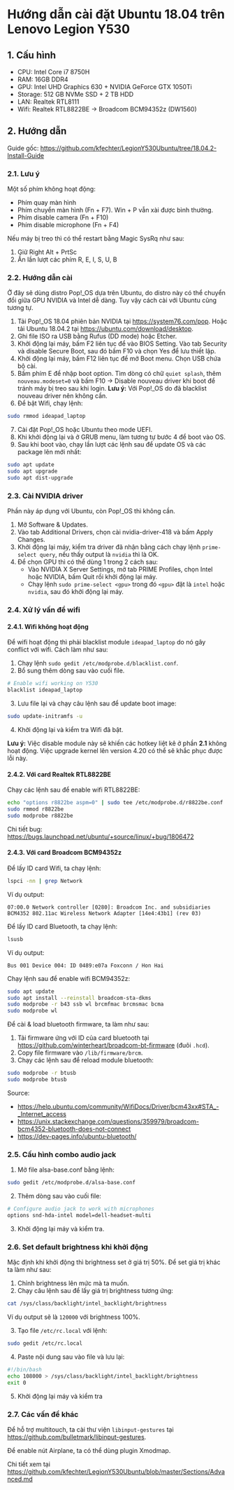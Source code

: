 # Hướng dẫn cài đặt Ubuntu 18.04 trên Lenovo Legion Y530

## 1. Cấu hình
- CPU: Intel Core i7 8750H
- RAM: 16GB DDR4
- GPU: Intel UHD Graphics 630 + NVIDIA GeForce GTX 1050Ti
- Storage: 512 GB NVMe SSD + 2 TB HDD
- LAN: Realtek RTL8111
- Wifi: Realtek RTL8822BE -> Broadcom BCM94352z (DW1560)

## 2. Hướng dẫn
Guide gốc: https://github.com/kfechter/LegionY530Ubuntu/tree/18.04.2-Install-Guide

### 2.1. Lưu ý
Một số phím không hoạt động:
- Phím quay màn hình
- Phím chuyển màn hình (Fn + F7). Win + P vẫn xài được bình thường.
- Phím disable camera (Fn + F10)
- Phím disable microphone (Fn + F4)

Nếu máy bị treo thì có thể restart bằng Magic SysRq như sau:
1. Giữ Right Alt + PrtSc
2. Ấn lần lượt các phím R, E, I, S, U, B

### 2.2. Hướng dẫn cài
Ở đây sẽ dùng distro Pop!_OS dựa trên Ubuntu, do distro này có thể chuyển đổi giữa GPU NVIDIA và Intel dễ dàng. Tuy vậy cách cài với Ubuntu cũng tương tự.

1. Tải Pop!_OS 18.04 phiên bản NVIDIA tại https://system76.com/pop. Hoặc tải Ubuntu 18.04.2 tại https://ubuntu.com/download/desktop.
2. Ghi file ISO ra USB bằng Rufus (DD mode) hoặc Etcher.
3. Khởi động lại máy, bấm F2 liên tục để vào BIOS Setting. Vào tab Security và disable Secure Boot, sau đó bấm F10 và chọn Yes để lưu thiết lập.
4. Khởi động lại máy, bấm F12 liên tục để mở Boot menu. Chọn USB chứa bộ cài.
5. Bấm phím E để nhập boot option. Tìm dòng có chữ `quiet splash`, thêm `nouveau.modeset=0` và bấm F10 -> Disable nouveau driver khi boot để tránh máy bị treo sau khi login. **Lưu ý:** Với Pop!_OS do đã blacklist nouveau driver nên không cần.
6. Để bật Wifi, chạy lệnh:
```sh
sudo rmmod ideapad_laptop
```
7. Cài đặt Pop!_OS hoặc Ubuntu theo mode UEFI.
8. Khi khởi động lại và ở GRUB menu, làm tương tự bước 4 để boot vào OS.
9. Sau khi boot vào, chạy lần lượt các lệnh sau để update OS và các package lên mới nhất:
```sh
sudo apt update
sudo apt upgrade
sudo apt dist-upgrade
```

### 2.3. Cài NVIDIA driver
Phần này áp dụng với Ubuntu, còn Pop!_OS thì không cần.
1. Mở Software & Updates.
2. Vào tab Additional Drivers, chọn cài nvidia-driver-418 và bấm Apply Changes.
3. Khởi động lại máy, kiểm tra driver đã nhận bằng cách chạy lệnh `prime-select query`, nếu thấy output là `nvidia` thì là OK.
4. Để chọn GPU thì có thể dùng 1 trong 2 cách sau:
    - Vào NVIDIA X Server Settings, mở tab PRIME Profiles, chọn Intel hoặc NVIDIA, bấm Quit rồi khởi động lại máy.
    - Chạy lệnh `sudo prime-select <gpu>` trong đó `<gpu>` đặt là `intel` hoặc `nvidia`, sau đó khởi động lại máy.


### 2.4. Xử lý vấn đề wifi
#### 2.4.1. Wifi không hoạt động
Để wifi hoạt động thì phải blacklist module `ideapad_laptop` do nó gây conflict với wifi. Cách làm như sau:
1. Chạy lệnh `sudo gedit /etc/modprobe.d/blacklist.conf`.
2. Bổ sung thêm dòng sau vào cuối file.
```sh
# Enable wifi working on Y530
blacklist ideapad_laptop
```
3. Lưu file lại và chạy câu lệnh sau để update boot image:
```sh
sudo update-initramfs -u
```
4. Khởi động lại và kiểm tra Wifi đã bật.

**Lưu ý:** Việc disable module này sẽ khiến các hotkey liệt kê ở phần **2.1** không hoạt động. Việc upgrade kernel lên version 4.20 có thể sẽ khắc phục được lỗi này.

#### 2.4.2. Với card Realtek RTL8822BE
Chạy các lệnh sau để enable wifi RTL8822BE:

```sh
echo "options r8822be aspm=0" | sudo tee /etc/modprobe.d/r8822be.conf
sudo rmmod r8822be
sudo modprobe r8822be
```

Chi tiết bug: https://bugs.launchpad.net/ubuntu/+source/linux/+bug/1806472

#### 2.4.3. Với card Broadcom BCM94352z
Để lấy ID card Wifi, ta chạy lệnh:
```sh
lspci -nn | grep Network
```
Ví dụ output:
```
07:00.0 Network controller [0280]: Broadcom Inc. and subsidiaries BCM4352 802.11ac Wireless Network Adapter [14e4:43b1] (rev 03)
```
Để lấy ID card Bluetooth, ta chạy lệnh:
```sh
lsusb
```
Ví dụ output:
```
Bus 001 Device 004: ID 0489:e07a Foxconn / Hon Hai 
```

Chạy lệnh sau để enable wifi BCM94352z:
```sh
sudo apt update
sudo apt install --reinstall broadcom-sta-dkms
sudo modprobe -r b43 ssb wl brcmfmac brcmsmac bcma
sudo modprobe wl
```

Để cài & load bluetooth firmware, ta làm như sau:
1. Tải firmware ứng với ID của card bluetooth tại https://github.com/winterheart/broadcom-bt-firmware (đuôi `.hcd`).
2. Copy file firmware vào `/lib/firmware/brcm`.
3. Chạy các lệnh sau để reload module bluetooth:
```sh
sudo modprobe -r btusb
sudo modprobe btusb
```

Source:
- https://help.ubuntu.com/community/WifiDocs/Driver/bcm43xx#STA_-_Internet_access
- https://unix.stackexchange.com/questions/359979/broadcom-bcm4352-bluetooth-does-not-connect
- https://dev-pages.info/ubuntu-bluetooth/

### 2.5. Cấu hình combo audio jack
1. Mở file alsa-base.conf bằng lệnh:
```sh
sudo gedit /etc/modprobe.d/alsa-base.conf
```
2. Thêm dòng sau vào cuối file:
```sh
# Configure audio jack to work with microphones
options snd-hda-intel model=dell-headset-multi
```
3. Khởi động lại máy và kiểm tra.

### 2.6. Set default brightness khi khởi động
Mặc định khi khởi động thì brightness set ở giá trị 50%. Để set giá trị khác ta làm như sau:
1. Chỉnh brightness lên mức mà ta muốn.
2. Chạy câu lệnh sau để lấy giá trị brightness tương ứng:
```sh
cat /sys/class/backlight/intel_backlight/brightness
```
Ví dụ output sẽ là `120000` với brightness 100%.

3. Tạo file `/etc/rc.local` với lệnh:
```sh
sudo gedit /etc/rc.local
```
4. Paste nội dung sau vào file và lưu lại:
```sh
#!/bin/bash
echo 108000 > /sys/class/backlight/intel_backlight/brightness
exit 0
```
5. Khởi động lại máy và kiểm tra

### 2.7. Các vấn đề khác
Để hỗ trợ multitouch, ta cài thư viện `libinput-gestures` tại https://github.com/bulletmark/libinput-gestures.

Để enable nút Airplane, ta có thể dùng plugin Xmodmap.

Chi tiết xem tại https://github.com/kfechter/LegionY530Ubuntu/blob/master/Sections/Advanced.md
